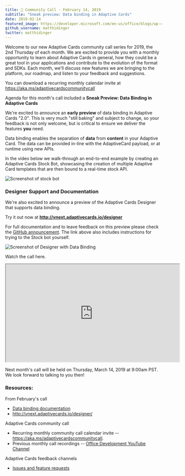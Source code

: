 ```yaml
---
title: 📣 Community Call - February 14, 2019
subtitle: "Sneak preview: Data binding in Adaptive Cards"
date: 2019-02-14
featured_image: https://developer.microsoft.com/en-us/office/blogs/wp-content/uploads/2019/02/Adaptive-cards-cards-stock-bot-image-1024x977.png
github_username: matthidinger
twitter: matthidinger
---
```


Welcome to our new Adaptive Cards community call series for 2019, the 2nd Thursday of each month. We are excited to provide you with a monthly opportunity to learn about Adaptive Cards in general, how they could be a great tool in your applications and contribute to the evolution of the format and SDKs. Each month, we'll discuss new features we are bringing to the platform, our roadmap, and listen to your feedback and suggestions.

You can download a recurring monthly calendar invite at https://aka.ms/adaptivecardscommunitycall

Agenda for this month's call included a **Sneak Preview: Data Binding in Adaptive Cards**

We're excited to announce an **early preview** of data binding in Adaptive Cards "2.0". This is very much "still baking" and subject to change, so your feedback is not only welcome, but is critical to ensure we deliver the features **you** need.

Data binding enables the separation of **data** from **content** in your Adaptive Card. The data can be provided in-line with the AdaptiveCard payload, or at runtime using new APIs.

In the video below we walk-through an end-to-end example by creating an Adaptive Cards Stock Bot, showcasing the creation of multiple Adaptive Card templates that are then bound to a real-time stock API.

![Screenshot of stock bot](https://developer.microsoft.com/en-us/office/blogs/wp-content/uploads/2019/02/Adaptive-cards-cards-stock-bot-image-1024x977.png)

### Designer Support and Documentation

We're also excited to announce a preview of the Adaptive Cards Designer that supports data binding.

Try it out now at **http://vnext.adaptivecards.io/designer**

For full documentation and to leave feedback on this preview please check the [GitHub announcement](https://github.com/Microsoft/AdaptiveCards/issues/2448). The link above also includes instructions for trying to the Stock bot yourself.

![Screenshot of Designer with Data Binding](https://developer.microsoft.com/en-us/office/blogs/wp-content/uploads/2019/02/Adaptive-cards-example-of-adding-stock-symbols-1024x832.png)

Watch the call here.

<iframe src="https://www.youtube.com/embed/O7xA-OO69OY" height="315" width="560"></iframe>

Next month's call will be held on Thursday, March 14, 2019 at 9:00am PST. We look forward to talking to you then!

### Resources:

From February's call

-   [Data binding documentation](https://github.com/Microsoft/AdaptiveCards/issues/2448)
-   <http://vnext.adaptivecards.io/designer/>

Adaptive Cards community call

-   Recurring monthly community call calendar invite -- <https://aka.ms/adaptivecardscommunitycall>.
-   Previous monthly call recordings -- [Office Development YouTube Channel](https://na01.safelinks.protection.outlook.com/?url=https%3A%2F%2Fwww.youtube.com%2Fchannel%2FUCV_6HOhwxYLXAGd-JOqKPoQ&data=04%7C01%7Cv-chargr%40microsoft.com%7Cbaeead6e3a844690785d08d56d9e6864%7Cee3303d7fb734b0c8589bcd847f1c277%7C1%7C0%7C636535449508737676%7CUnknown%7CTWFpbGZsb3d8eyJWIjoiMC4wLjAwMDAiLCJQIjoiV2luMzIiLCJBTiI6Ik1haWwifQ%3D%3D%7C-2&sdata=emAMNFO82YoWjc2hnXShDlBPRR3jOPxAAfJLTKozgYk%3D&reserved=0)

Adaptive Cards feedback channels

-   [Issues and feature requests](https://github.com/Microsoft/AdaptiveCards/issues)